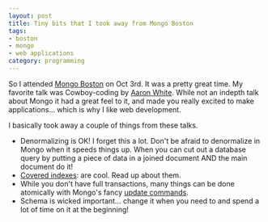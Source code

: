 ```yaml
---
layout: post
title: Tiny bits that I took away from Mongo Boston
tags:
- boston
- mongo
- web applications
category: programming
---
```


So I attended [Mongo Boston](http://www.10gen.com/events/mongo-boston-2011
"Mongo Boston") on Oct 3rd. It was a pretty great time. My favorite talk was
Cowboy-coding by [Aaron White](http://twitter.com/#!/aaronwhite). While not an
indepth talk about Mongo it had a great feel to it, and made you really excited
to make applications... which is why I like web development.

I basically took away a couple of things from these talks.

- Denormalizing is OK! I forget this a lot. Don't be afraid to denormalize in
  Mongo when it speeds things up. When you can cut out a database query by
  putting a piece of data in a joined document AND the main document do it!
-
  [Covered indexes](http://www.mongodb.org/display/DOCS/Retrieving+a+Subset+of+Fields#RetrievingaSubsetofFields-CoveredIndexes):
  are cool. Read up about them.
- While you don't have full transactions, many things can be done atomically
  with Mongo's fancy
  [update commands](http://www.mongodb.org/display/DOCS/Updating).
- Schema is wicked important... change it when you need to and spend a lot of
  time on it at the beginning!
